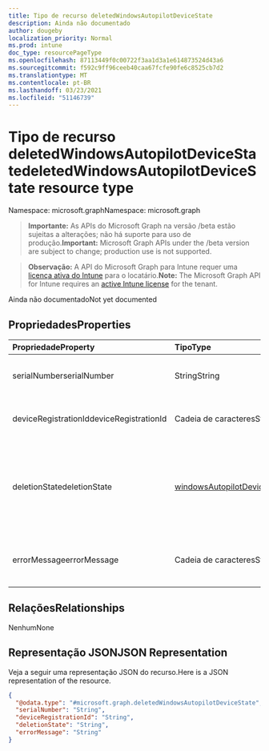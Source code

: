 ```yaml
---
title: Tipo de recurso deletedWindowsAutopilotDeviceState
description: Ainda não documentado
author: dougeby
localization_priority: Normal
ms.prod: intune
doc_type: resourcePageType
ms.openlocfilehash: 87113449f0c00722f3aa1d3a1e614873524d43a6
ms.sourcegitcommit: f592c9ff96ceeb40caa67fcfe90fe6c8525cb7d2
ms.translationtype: MT
ms.contentlocale: pt-BR
ms.lasthandoff: 03/23/2021
ms.locfileid: "51146739"
---
```

# <a name="deletedwindowsautopilotdevicestate-resource-type"></a><span data-ttu-id="c1859-103">Tipo de recurso deletedWindowsAutopilotDeviceState</span><span class="sxs-lookup"><span data-stu-id="c1859-103">deletedWindowsAutopilotDeviceState resource type</span></span>

<span data-ttu-id="c1859-104">Namespace: microsoft.graph</span><span class="sxs-lookup"><span data-stu-id="c1859-104">Namespace: microsoft.graph</span></span>

> <span data-ttu-id="c1859-105">**Importante:** As APIs do Microsoft Graph na versão /beta estão sujeitas a alterações; não há suporte para uso de produção.</span><span class="sxs-lookup"><span data-stu-id="c1859-105">**Important:** Microsoft Graph APIs under the /beta version are subject to change; production use is not supported.</span></span>

> <span data-ttu-id="c1859-106">**Observação:** A API do Microsoft Graph para Intune requer uma [licença ativa do Intune](https://go.microsoft.com/fwlink/?linkid=839381) para o locatário.</span><span class="sxs-lookup"><span data-stu-id="c1859-106">**Note:** The Microsoft Graph API for Intune requires an [active Intune license](https://go.microsoft.com/fwlink/?linkid=839381) for the tenant.</span></span>

<span data-ttu-id="c1859-107">Ainda não documentado</span><span class="sxs-lookup"><span data-stu-id="c1859-107">Not yet documented</span></span>

## <a name="properties"></a><span data-ttu-id="c1859-108">Propriedades</span><span class="sxs-lookup"><span data-stu-id="c1859-108">Properties</span></span>
|<span data-ttu-id="c1859-109">Propriedade</span><span class="sxs-lookup"><span data-stu-id="c1859-109">Property</span></span>|<span data-ttu-id="c1859-110">Tipo</span><span class="sxs-lookup"><span data-stu-id="c1859-110">Type</span></span>|<span data-ttu-id="c1859-111">Descrição</span><span class="sxs-lookup"><span data-stu-id="c1859-111">Description</span></span>|
|:---|:---|:---|
|<span data-ttu-id="c1859-112">serialNumber</span><span class="sxs-lookup"><span data-stu-id="c1859-112">serialNumber</span></span>|<span data-ttu-id="c1859-113">String</span><span class="sxs-lookup"><span data-stu-id="c1859-113">String</span></span>|<span data-ttu-id="c1859-114">Número de série do dispositivo Autopilot</span><span class="sxs-lookup"><span data-stu-id="c1859-114">Autopilot Device Serial Number</span></span>|
|<span data-ttu-id="c1859-115">deviceRegistrationId</span><span class="sxs-lookup"><span data-stu-id="c1859-115">deviceRegistrationId</span></span>|<span data-ttu-id="c1859-116">Cadeia de caracteres</span><span class="sxs-lookup"><span data-stu-id="c1859-116">String</span></span>|<span data-ttu-id="c1859-117">ID de Registro de Dispositivo ZTD .</span><span class="sxs-lookup"><span data-stu-id="c1859-117">ZTD Device Registration ID .</span></span>|
|<span data-ttu-id="c1859-118">deletionState</span><span class="sxs-lookup"><span data-stu-id="c1859-118">deletionState</span></span>|[<span data-ttu-id="c1859-119">windowsAutopilotDeviceDeletionState</span><span class="sxs-lookup"><span data-stu-id="c1859-119">windowsAutopilotDeviceDeletionState</span></span>](../resources/intune-enrollment-windowsautopilotdevicedeletionstate.md)|<span data-ttu-id="c1859-120">Estado de exclusão de dispositivo.</span><span class="sxs-lookup"><span data-stu-id="c1859-120">Device deletion state.</span></span> <span data-ttu-id="c1859-121">Os valores possíveis são: `unknown`, `failed`, `accepted`, `error`.</span><span class="sxs-lookup"><span data-stu-id="c1859-121">Possible values are: `unknown`, `failed`, `accepted`, `error`.</span></span>|
|<span data-ttu-id="c1859-122">errorMessage</span><span class="sxs-lookup"><span data-stu-id="c1859-122">errorMessage</span></span>|<span data-ttu-id="c1859-123">Cadeia de caracteres</span><span class="sxs-lookup"><span data-stu-id="c1859-123">String</span></span>|<span data-ttu-id="c1859-124">Mensagem de erro de exclusão de dispositivo.</span><span class="sxs-lookup"><span data-stu-id="c1859-124">Device deletion error message.</span></span>|

## <a name="relationships"></a><span data-ttu-id="c1859-125">Relações</span><span class="sxs-lookup"><span data-stu-id="c1859-125">Relationships</span></span>
<span data-ttu-id="c1859-126">Nenhum</span><span class="sxs-lookup"><span data-stu-id="c1859-126">None</span></span>

## <a name="json-representation"></a><span data-ttu-id="c1859-127">Representação JSON</span><span class="sxs-lookup"><span data-stu-id="c1859-127">JSON Representation</span></span>
<span data-ttu-id="c1859-128">Veja a seguir uma representação JSON do recurso.</span><span class="sxs-lookup"><span data-stu-id="c1859-128">Here is a JSON representation of the resource.</span></span>
<!-- {
  "blockType": "resource",
  "@odata.type": "microsoft.graph.deletedWindowsAutopilotDeviceState"
}
-->
``` json
{
  "@odata.type": "#microsoft.graph.deletedWindowsAutopilotDeviceState",
  "serialNumber": "String",
  "deviceRegistrationId": "String",
  "deletionState": "String",
  "errorMessage": "String"
}
```




